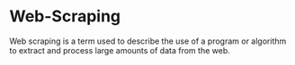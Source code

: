 # Web-Scraping
Web scraping is a term used to describe the use of a program or algorithm to extract and process large amounts of data from the web.
